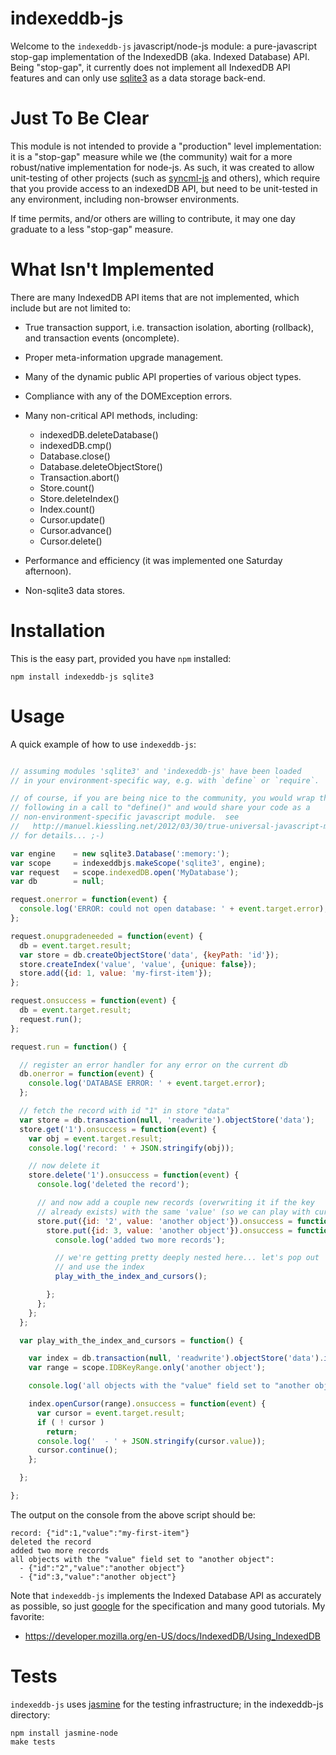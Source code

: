 indexeddb-js
============

Welcome to the `indexeddb-js` javascript/node-js module: a
pure-javascript stop-gap implementation of the IndexedDB (aka. Indexed
Database) API. Being "stop-gap", it currently does not implement all
IndexedDB API features and can only use
[sqlite3](https://npmjs.org/package/sqlite3) as a data storage
back-end.

Just To Be Clear
================

This module is not intended to provide a "production" level
implementation: it is a "stop-gap" measure while we (the community)
wait for a more robust/native implementation for node-js. As such, it
was created to allow unit-testing of other projects (such as
[syncml-js](https://npmjs.org/package/syncml-js) and others), which
require that you provide access to an indexedDB API, but need to be
unit-tested in any environment, including non-browser environments.

If time permits, and/or others are willing to contribute, it may
one day graduate to a less "stop-gap" measure.

What Isn't Implemented
======================

There are many IndexedDB API items that are not implemented, which
include but are not limited to:

* True transaction support, i.e. transaction isolation, aborting
  (rollback), and transaction events (oncomplete).

* Proper meta-information upgrade management.

* Many of the dynamic public API properties of various object types.

* Compliance with any of the DOMException errors.

* Many non-critical API methods, including:

    * indexedDB.deleteDatabase()
    * indexedDB.cmp()
    * Database.close()
    * Database.deleteObjectStore()
    * Transaction.abort()
    * Store.count()
    * Store.deleteIndex()
    * Index.count()
    * Cursor.update()
    * Cursor.advance()
    * Cursor.delete()

* Performance and efficiency (it was implemented one Saturday
  afternoon).

* Non-sqlite3 data stores.

Installation
============

This is the easy part, provided you have ``npm`` installed:

    npm install indexeddb-js sqlite3

Usage
=====

A quick example of how to use `indexeddb-js`:

``` js

// assuming modules 'sqlite3' and 'indexeddb-js' have been loaded
// in your environment-specific way, e.g. with `define` or `require`.

// of course, if you are being nice to the community, you would wrap the
// following in a call to "define()" and would share your code as a
// non-environment-specific javascript module.  see
//   http://manuel.kiessling.net/2012/03/30/true-universal-javascript-modules-with-write-once-run-anywhere-jasmine-specs/
// for details... ;-)

var engine    = new sqlite3.Database(':memory:');
var scope     = indexeddbjs.makeScope('sqlite3', engine);
var request   = scope.indexedDB.open('MyDatabase');
var db        = null;

request.onerror = function(event) {
  console.log('ERROR: could not open database: ' + event.target.error);
};

request.onupgradeneeded = function(event) {
  db = event.target.result;
  var store = db.createObjectStore('data', {keyPath: 'id'});
  store.createIndex('value', 'value', {unique: false});
  store.add({id: 1, value: 'my-first-item'});
};

request.onsuccess = function(event) {
  db = event.target.result;
  request.run();
};

request.run = function() {

  // register an error handler for any error on the current db
  db.onerror = function(event) {
    console.log('DATABASE ERROR: ' + event.target.error);
  };

  // fetch the record with id "1" in store "data"
  var store = db.transaction(null, 'readwrite').objectStore('data');
  store.get('1').onsuccess = function(event) {
    var obj = event.target.result;
    console.log('record: ' + JSON.stringify(obj));

    // now delete it
    store.delete('1').onsuccess = function(event) {
      console.log('deleted the record');

      // and now add a couple new records (overwriting it if the key
      // already exists) with the same 'value' (so we can play with cursors)
      store.put({id: '2', value: 'another object'}).onsuccess = function(event) {
        store.put({id: 3, value: 'another object'}).onsuccess = function(event) {
          console.log('added two more records');

          // we're getting pretty deeply nested here... let's pop out
          // and use the index
          play_with_the_index_and_cursors();

        };
      };
    };
  };

  var play_with_the_index_and_cursors = function() {

    var index = db.transaction(null, 'readwrite').objectStore('data').index('value');
    var range = scope.IDBKeyRange.only('another object');

    console.log('all objects with the "value" field set to "another object":');

    index.openCursor(range).onsuccess = function(event) {
      var cursor = event.target.result;
      if ( ! cursor )
        return;
      console.log('  - ' + JSON.stringify(cursor.value));
      cursor.continue();
    };

  };

};
```

The output on the console from the above script should be:

    record: {"id":1,"value":"my-first-item"}
    deleted the record
    added two more records
    all objects with the "value" field set to "another object":
      - {"id":"2","value":"another object"}
      - {"id":3,"value":"another object"}

Note that `indexeddb-js` implements the Indexed Database API as
accurately as possible, so just
[google](http://lmgtfy.com/?q=indexeddb) for the specification and
many good tutorials. My favorite:

* https://developer.mozilla.org/en-US/docs/IndexedDB/Using_IndexedDB

Tests
=====

`indexeddb-js` uses [jasmine](http://pivotal.github.com/jasmine/) for
the testing infrastructure; in the indexeddb-js directory:

    npm install jasmine-node
    make tests
